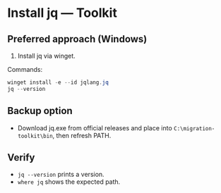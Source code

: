 # Install jq — Toolkit

## Preferred approach (Windows)
1. Install jq via winget.

Commands:
```powershell
winget install -e --id jqlang.jq
jq --version
```

## Backup option
- Download jq.exe from official releases and place into `C:\migration-toolkit\bin`, then refresh PATH.

## Verify
- `jq --version` prints a version.
- `where jq` shows the expected path.
